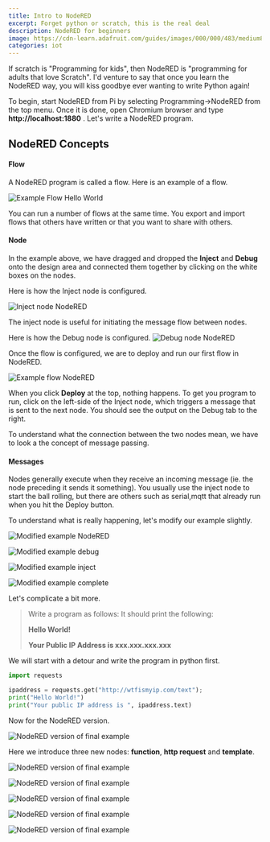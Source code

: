 ```yaml
---
title: Intro to NodeRED
excerpt: Forget python or scratch, this is the real deal
description: NodeRED for beginners
image: https://cdn-learn.adafruit.com/guides/images/000/000/483/medium800/node-red-screenshot.png
categories: iot
---
```


If scratch is "Programming for kids", then NodeRED is "programming for adults that love Scratch". I'd venture to say that once you learn 
the NodeRED way, you will kiss goodbye ever wanting to write Python again!


To begin, start NodeRED from Pi by selecting Programming->NodeRED from the top menu. Once it is done, open Chromium browser and type 
**http://localhost:1880** . Let's write a NodeRED program.

## NodeRED Concepts

#### Flow
A NodeRED program is called a flow. Here is an example of a flow.

![Example Flow Hello World](https://github.com/raspberrypisig/raspberrypisig.github.io/raw/master/assets/images/nodered-example-flow1.jpg)

You can run a number of flows at the same time. You export and import flows that others have written or that you want to share with others.

#### Node
In the example above, we have dragged and dropped the **Inject** and **Debug** onto the design area and connected them together by clicking 
on the white boxes on the nodes. 

Here is how the Inject node is configured.

![Inject node NodeRED](https://github.com/raspberrypisig/raspberrypisig.github.io/raw/master/assets/images/nodered-example-flow2.jpg)

The inject node is useful for initiating the message flow between nodes. 

Here is how the Debug node is configured.
![Debug node NodeRED](https://github.com/raspberrypisig/raspberrypisig.github.io/raw/master/assets/images/nodered-example-flow4.jpg)

Once the flow is configured, we are to deploy and run our first flow in NodeRED.

![Example flow NodeRED](https://github.com/raspberrypisig/raspberrypisig.github.io/raw/master/assets/images/nodered-example-flow9.jpg)

When you click **Deploy** at the top, nothing happens. To get you program to run, click on the left-side of the Inject node, which triggers a message that is sent to the next node. You should see the output on the Debug tab to the right.

To understand what the connection between the two nodes mean, we have to look a the concept of message passing.

#### Messages

Nodes generally execute when they receive an incoming message (ie. the node preceding it sends it something). You usually use the inject
node to start the ball rolling, but there are others such as serial,mqtt that already run when you hit the Deploy button.

To understand what is really happening, let's modify our example slightly.

![Modified example NodeRED](https://github.com/raspberrypisig/raspberrypisig.github.io/raw/master/assets/images/nodered-example-flow5.jpg)

![Modified example debug](https://github.com/raspberrypisig/raspberrypisig.github.io/raw/master/assets/images/nodered-example-flow6.jpg)

![Modified example inject](https://github.com/raspberrypisig/raspberrypisig.github.io/raw/master/assets/images/nodered-example-flow7.jpg)

![Modified example complete](https://github.com/raspberrypisig/raspberrypisig.github.io/raw/master/assets/images/nodered-example-flow8.jpg)

Let's complicate a bit more.

>Write a program as follows: It should print the following:
>
>**Hello World!**
>
>**Your Public IP Address is xxx.xxx.xxx.xxx**
>

We will start with a detour and write the program in python first.

```python
import requests

ipaddress = requests.get("http://wtfismyip.com/text");
print("Hello World!")
print("Your public IP address is ", ipaddress.text)
```

Now for the NodeRED version.

![NodeRED version of final example](https://github.com/raspberrypisig/raspberrypisig.github.io/raw/master/assets/images/nodered-example-flow10.jpg)

Here we introduce three new nodes: **function**, **http request** and **template**.

![NodeRED version of final example](https://github.com/raspberrypisig/raspberrypisig.github.io/raw/master/assets/images/nodered-example-flow11.jpg)

![NodeRED version of final example](https://github.com/raspberrypisig/raspberrypisig.github.io/raw/master/assets/images/nodered-example-flow12.jpg)

![NodeRED version of final example](https://github.com/raspberrypisig/raspberrypisig.github.io/raw/master/assets/images/nodered-example-flow13.jpg)

![NodeRED version of final example](https://github.com/raspberrypisig/raspberrypisig.github.io/raw/master/assets/images/nodered-example-flow14.jpg)

![NodeRED version of final example](https://github.com/raspberrypisig/raspberrypisig.github.io/raw/master/assets/images/nodered-example-flow15.jpg)



